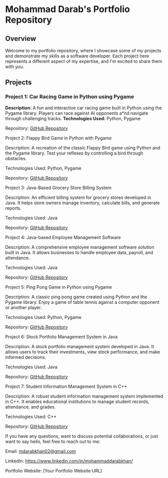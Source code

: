 # Mohammad Darab's Portfolio Repository

## Overview

Welcome to my portfolio repository, where I showcase some of my projects and demonstrate my skills as a software developer. Each project here represents a different aspect of my expertise, and I'm excited to share them with you.

## Projects

### Project 1: Car Racing Game in Python using Pygame
**Description:** A fun and interactive car racing game built in Python using the Pygame library. Players can race against AI opponents a*nd navigate through challenging tracks.
**Technologies Used:** Python, Pygame

Repository: [GitHub Repository](https://github.com/Darab07/Projects/blob/main/Car%20Racing%20Game%20in%20Python%20using%20Pygame)

Project 2: Flappy Bird Game in Python with Pygame

Description: A recreation of the classic Flappy Bird game using Python and the Pygame library. Test your reflexes by controlling a bird through obstacles.

Technologies Used: Python, Pygame

Repository: [GitHub Repository](https://github.com/Darab07/Projects/blob/main/Flappy%20Bird%20Game%20in%20Python%20with%20Pygame)

Project 3: Java-Based Grocery Store Billing System

Description: An efficient billing system for grocery stores developed in Java. It helps store owners manage inventory, calculate bills, and generate reports.

Technologies Used: Java

Repository: [GitHub Repository](https://github.com/Darab07/Projects/blob/main/Java-Based%20Grocery%20Store%20Billing%20System)

Project 4: Java-based Employee Management Software

Description: A comprehensive employee management software solution built in Java. It allows businesses to handle employee data, payroll, and attendance.

Technologies Used: Java

Repository: [GitHub Repository](https://github.com/Darab07/Projects/blob/main/Java-based%20Employee%20Management%20Software)

Project 5: Ping Pong Game in Python using Pygame

Description: A classic ping pong game created using Python and the Pygame library. Enjoy a game of table tennis against a computer opponent or another player.

Technologies Used: Python, Pygame

Repository: [GitHub Repository](https://github.com/Darab07/Projects/blob/main/Ping%20Pong%20Game%20in%20Python%20using%20Pygame)

Project 6: Stock Portfolio Management System in Java

Description: A stock portfolio management system developed in Java. It allows users to track their investments, view stock performance, and make informed decisions.

Technologies Used: Java

Repository: [GitHub Repository](https://github.com/Darab07/Projects/blob/main/Stock%20Portfolio%20Management%20System%20in%20Java)

Project 7: Student Information Management System in C++

Description: A robust student information management system implemented in C++. It enables educational institutions to manage student records, attendance, and grades.

Technologies Used: C++

Repository: [GitHub Repository](https://github.com/Darab07/Projects/blob/main/Student%20Information%20Management%20System%20in%20C%2B%2B)

If you have any questions, want to discuss potential collaborations, or just want to say hello, feel free to reach out to me:

Email: mdarabkhan02@gmail.com

LinkedIn: https://www.linkedin.com/in/mohammaddarabkhan/

Portfolio Website: [Your Portfolio Website URL]



